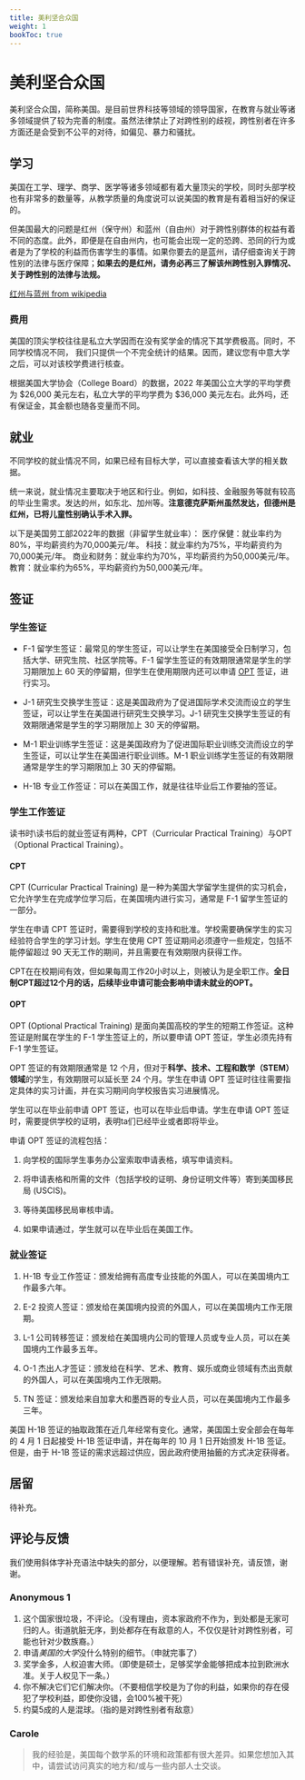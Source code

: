 ```yaml
---
title: 美利坚合众国
weight: 1
bookToc: true
---
```


# 美利坚合众国

美利坚合众国，简称美国。是目前世界科技等领域的领导国家，在教育与就业等诸多领域提供了较为完善的制度。虽然法律禁止了对跨性别的歧视，跨性别者在许多方面还是会受到不公平的对待，如偏见、暴力和骚扰。

## 学习
美国在工学、理学、商学、医学等诸多领域都有着大量顶尖的学校，同时头部学校也有非常多的数量等，从教学质量的角度说可以说美国的教育是有着相当好的保证的。

但美国最大的问题是红州（保守州）和蓝州（自由州）对于跨性别群体的权益有着不同的态度。此外，即便是在自由州内，也可能会出现一定的恐跨、恐同的行为或者是为了学校的利益而伤害学生的事情。如果你要去的是蓝州，请仔细查询关于跨性别的法律与医疗保障；**如果去的是红州，请务必再三了解该州跨性别入罪情况、关于跨性别的法律与法规。**

[红州与蓝州 from wikipedia](https://zh.wikipedia.org/zh-cn/%E7%B4%85%E5%B7%9E%E8%88%87%E8%97%8D%E5%B7%9E)

### 费用

美国的顶尖学校往往是私立大学因而在没有奖学金的情况下其学费极高。同时，不同学校情况不同， 我们只提供一个不完全统计的结果。因而，建议您有中意大学之后，可以对该校学费进行核查。

根据美国大学协会（College Board）的数据，2022 年美国公立大学的平均学费为 $26,000 美元左右，私立大学的平均学费为 $36,000 美元左右。此外吗，还有保证金，其金额也随各变量而不同。

## 就业

不同学校的就业情况不同，如果已经有目标大学，可以直接查看该大学的相关数据。

统一来说，就业情况主要取决于地区和行业。例如，如科技、金融服务等就有较高的毕业生需求。发达的州，如东北、加州等。**注意德克萨斯州虽然发达，但德州是红州，已将儿童性别确认手术入罪。**

以下是美国劳工部2022年的数据（非留学生就业率）：
医疗保健：就业率约为80%，平均薪资约为70,000美元/年。
科技：就业率约为75%，平均薪资约为70,000美元/年。
商业和财务：就业率约为70%，平均薪资约为50,000美元/年。
教育：就业率约为65%，平均薪资约为50,000美元/年。

## 签证

### 学生签证

- F-1 留学生签证：最常见的学生签证，可以让学生在美国接受全日制学习，包括大学、研究生院、社区学院等。F-1 留学生签证的有效期限通常是学生的学习期限加上 60 天的停留期，但学生在使用期限内还可以申请 [OPT](USA/#opt) 签证，进行实习。

- J-1 研究生交换学生签证：这是美国政府为了促进国际学术交流而设立的学生签证，可以让学生在美国进行研究生交换学习。J-1 研究生交换学生签证的有效期限通常是学生的学习期限加上 30 天的停留期。

- M-1 职业训练学生签证：这是美国政府为了促进国际职业训练交流而设立的学生签证，可以让学生在美国进行职业训练。M-1 职业训练学生签证的有效期限通常是学生的学习期限加上 30 天的停留期。

- H-1B 专业工作签证：可以在美国工作，就是往往毕业后工作要抽的签证。

### 学生工作签证

读书时\读书后的就业签证有两种，CPT（Curricular Practical Training）与OPT（Optional Practical Training）。

#### CPT

CPT (Curricular Practical Training) 是一种为美国大学留学生提供的实习机会，它允许学生在完成学位学习后，在美国境内进行实习，通常是 F-1 留学生签证的一部分。

学生在申请 CPT 签证时，需要得到学校的支持和批准。学校需要确保学生的实习经验符合学生的学习计划。学生在使用 CPT 签证期间必须遵守一些规定，包括不能停留超过 90 天无工作的期间，并且需要在有效期限内获得工作。

CPT在在校期间有效，但如果每周工作20小时以上，则被认为是全职工作。**全日制CPT超过12个月的话，后续毕业申请可能会影响申请未就业的OPT。**

#### OPT

OPT (Optional Practical Training) 是面向美国高校的学生的短期工作签证。这种签证是附属在学生的 F-1 学生签证上的，所以要申请 OPT 签证，学生必须先持有 F-1 学生签证。

OPT 签证的有效期限通常是 12 个月，但对于**科学、技术、工程和数学（STEM）领域**的学生，有效期限可以延长至 24 个月。学生在申请 OPT 签证时往往需要指定具体的实习计画，并在实习期间向学校报告实习进展情况。

学生可以在毕业前申请 OPT 签证，也可以在毕业后申请。学生在申请 OPT 签证时，需要提供学校的证明，表明ta们已经毕业或者即将毕业。

申请 OPT 签证的流程包括：

1. 向学校的国际学生事务办公室索取申请表格，填写申请资料。

1. 将申请表格和所需的文件（包括学校的证明、身份证明文件等）寄到美国移民局 (USCIS)。

1. 等待美国移民局审核申请。

1. 如果申请通过，学生就可以在毕业后在美国工作。

### 就业签证

1. H-1B 专业工作签证：颁发给拥有高度专业技能的外国人，可以在美国境内工作最多六年。

1. E-2 投资人签证：颁发给在美国境内投资的外国人，可以在美国境内工作无限期。

1. L-1 公司转移签证：颁发给在美国境内公司的管理人员或专业人员，可以在美国境内工作最多五年。

1. O-1 杰出人才签证：颁发给在科学、艺术、教育、娱乐或商业领域有杰出贡献的外国人，可以在美国境内工作无限期。

1. TN 签证：颁发给来自加拿大和墨西哥的专业人员，可以在美国境内工作最多三年。

美国 H-1B 签证的抽取政策在近几年经常有变化。通常，美国国土安全部会在每年的 4 月 1 日起接受 H-1B 签证申请，并在每年的 10 月 1 日开始颁发 H-1B 签证。但是，由于 H-1B 签证的需求远超过供应，因此政府使用抽籤的方式决定获得者。


## 居留

待补充。


## 评论与反馈

我们使用斜体字补充语法中缺失的部分，以便理解。若有错误补充，请反馈，谢谢。

### Anonymous 1

1. 这个国家很垃圾，不评论。（没有理由，资本家政府不作为，到处都是无家可归的人。街道肮脏无序，到处都存在有敌意的人，不仅仅是针对跨性别者，可能也针对少数族裔。）
1. 申请*美国的大学*没什么特别的细节。（申就完事了）
1. 奖学金多，人权迫害大师。（即使是硕士，足够奖学金能够把成本拉到欧洲水准。关于人权见下一条。）
2. 你不解决它们它们解决你。（不要相信学校是为了你的利益，如果你的存在侵犯了学校利益，即使你没错，会100%被干死）
3. 约莫5成的人是混球。（指的是对跨性别者有敌意）

### Carole

> 我的经验是，美国每个数学系的环境和政策都有很大差异。如果您想加入其中，请尝试访问真实的地方和/或与一些内部人士交谈。